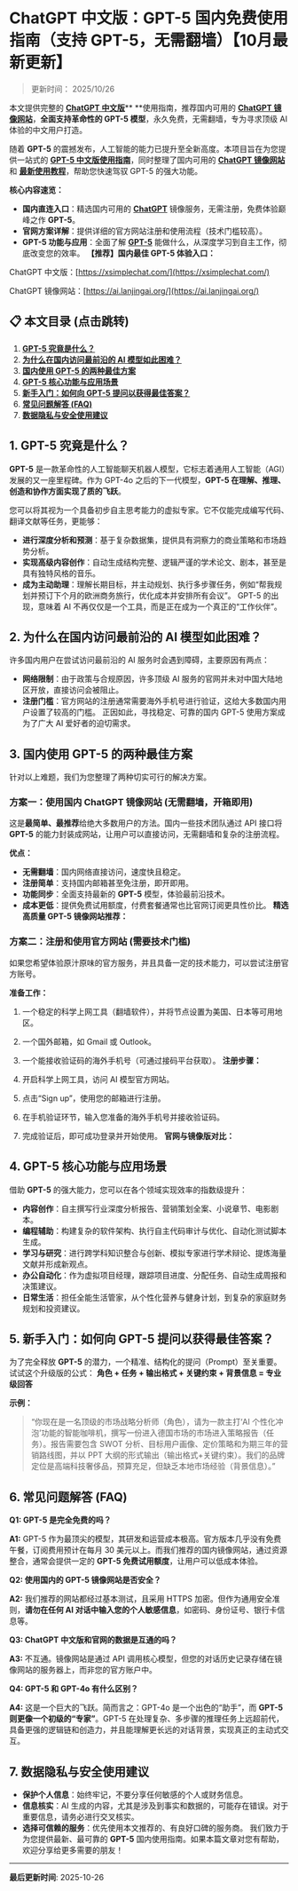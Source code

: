 # ChatGPT 中文版：GPT-5 国内免费使用指南（支持 GPT-5，无需翻墙）【10月最新更新】

> 更新时间： 2025/10/26

本文提供完整的 [**ChatGPT 中文版**](https://xsimplechat.com/)** **使用指南，推荐国内可用的 [**ChatGPT 镜像网站**](https://ai.lanjingchat.com/)，**全面支持革命性的 GPT-5 模型**，永久免费，无需翻墙，专为寻求顶级 AI 体验的中文用户打造。

随着 **GPT-5** 的震撼发布，人工智能的能力已提升至全新高度。本项目旨在为您提供一站式的 [**GPT-5 中文版使用指南**](https://xsimplechat.com/)，同时整理了国内可用的 [**ChatGPT 镜像网站**](https://ai.lanjingchat.com/) 和 [**最新使用教程**](https://xsimplechat.com/)，帮助您快速驾驭 GPT-5 的强大功能。

**核心内容速览：**

- **国内直连入口**：精选国内可用的 [**ChatGPT**](https://ai.lanjingchat.com/) 镜像服务，无需注册，免费体验巅峰之作 **GPT-5**。
- **官网方案详解**：提供详细的官方网站注册和使用流程（技术门槛较高）。
- **GPT-5 功能与应用**：全面了解 [**GPT-5**](https://ai.lanjingchat.com/) 能做什么，从深度学习到自主工作，彻底改变您的效率。
**【推荐】国内最佳 GPT-5 体验入口：**

ChatGPT 中文版：[https://xsimplechat.com/](https://xsimplechat.com/)

ChatGPT 镜像网站：[https://ai.lanjingai.org/](https://ai.lanjingai.org/)

## 📋 本文目录 (点击跳转)

1. [**GPT-5 究竟是什么？**](https://www.notion.so/2920230047c780a0b558e8d78590c31b?v=2920230047c780fc9997000cc02f2f02&p=2930230047c780aca9aee09ea612f723&pm=s#gpt-5-%E7%A9%B6%E7%AB%9F%E6%98%AF%E4%BB%80%E4%B9%88)
1. [**为什么在国内访问最前沿的 AI 模型如此困难？**](https://www.notion.so/2920230047c780a0b558e8d78590c31b?v=2920230047c780fc9997000cc02f2f02&p=2930230047c780aca9aee09ea612f723&pm=s#%E4%B8%BA%E4%BB%80%E4%B9%88%E5%9C%A8%E5%9B%BD%E5%86%85%E8%AE%BF%E9%97%AE%E6%9C%80%E5%89%8D%E6%B2%BF%E7%9A%84-ai-%E6%A8%A1%E5%9E%8B%E5%A6%82%E6%AD%A4%E5%9B%B0%E9%9A%BE)
1. [**国内使用 GPT-5 的两种最佳方案**](https://www.notion.so/2920230047c780a0b558e8d78590c31b?v=2920230047c780fc9997000cc02f2f02&p=2930230047c780aca9aee09ea612f723&pm=s#%E5%9B%BD%E5%86%85%E4%BD%BF%E7%94%A8-gpt-5-%E7%9A%84%E4%B8%A4%E7%A7%8D%E6%9C%80%E4%BD%B3%E6%96%B9%E6%A1%88)
1. [**GPT-5 核心功能与应用场景**](https://www.notion.so/2920230047c780a0b558e8d78590c31b?v=2920230047c780fc9997000cc02f2f02&p=2930230047c780aca9aee09ea612f723&pm=s#gpt-5-%E6%A0%B8%E5%BF%83%E5%8A%9F%E8%83%BD%E4%B8%8E%E5%BA%94%E7%94%A8%E5%9C%BA%E6%99%AF)
1. [**新手入门：如何向 GPT-5 提问以获得最佳答案？**](https://www.notion.so/2920230047c780a0b558e8d78590c31b?v=2920230047c780fc9997000cc02f2f02&p=2930230047c780aca9aee09ea612f723&pm=s#%E6%96%B0%E6%89%8B%E5%85%A5%E9%97%A8%E5%A6%82%E4%BD%95%E5%90%91-gpt-5-%E6%8F%90%E9%97%AE%E4%BB%A5%E8%8E%B7%E5%BE%97%E6%9C%80%E4%BD%B3%E7%AD%94%E6%A1%88)
1. [**常见问题解答 (FAQ)**](https://www.notion.so/2920230047c780a0b558e8d78590c31b?v=2920230047c780fc9997000cc02f2f02&p=2930230047c780aca9aee09ea612f723&pm=s#%E5%B8%B8%E8%A7%81%E9%97%AE%E9%A2%98%E8%A7%A3%E7%AD%94-faq)
1. [**数据隐私与安全使用建议**](https://www.notion.so/2920230047c780a0b558e8d78590c31b?v=2920230047c780fc9997000cc02f2f02&p=2930230047c780aca9aee09ea612f723&pm=s#%E6%95%B0%E6%8D%AE%E9%9A%90%E7%A7%81%E4%B8%8E%E5%AE%89%E5%85%A8%E4%BD%BF%E7%94%A8%E5%BB%BA%E8%AE%AE)
## **1. GPT-5 究竟是什么？**

**GPT-5** 是一款革命性的人工智能聊天机器人模型，它标志着通用人工智能（AGI）发展的又一座里程碑。作为 GPT-4o 之后的下一代模型，**GPT-5 在理解、推理、创造和协作方面实现了质的飞跃**。

您可以将其视为一个具备初步自主思考能力的虚拟专家。它不仅能完成编写代码、翻译文献等任务，更能够：

- **进行深度分析和预测**：基于复杂数据集，提供具有洞察力的商业策略和市场趋势分析。
- **实现高级内容创作**：自动生成结构完整、逻辑严谨的学术论文、剧本，甚至是具有独特风格的音乐。
- **成为主动助理**：理解长期目标，并主动规划、执行多步骤任务，例如“帮我规划并预订下个月的欧洲商务旅行，优化成本并安排所有会议”。
GPT-5 的出现，意味着 AI 不再仅仅是一个工具，而是正在成为一个真正的“工作伙伴”。

## **2. 为什么在国内访问最前沿的 AI 模型如此困难？**

许多国内用户在尝试访问最前沿的 AI 服务时会遇到障碍，主要原因有两点：

- **网络限制**：由于政策与合规原因，许多顶级 AI 服务的官网并未对中国大陆地区开放，直接访问会被阻止。
- **注册门槛**：官方网站的注册通常需要海外手机号进行验证，这给大多数国内用户设置了较高的门槛。
正因如此，寻找稳定、可靠的国内 GPT-5 使用方案成为了广大 AI 爱好者的迫切需求。

## **3. 国内使用 GPT-5 的两种最佳方案**

针对以上难题，我们为您整理了两种切实可行的解决方案。

### 方案一：使用国内 ChatGPT 镜像网站 (无需翻墙，开箱即用)

这是**最简单、最推荐**给绝大多数用户的方法。国内一些技术团队通过 API 接口将 **GPT-5** 的能力封装成网站，让用户可以直接访问，无需翻墙和复杂的注册流程。

**优点：**

- **无需翻墙**：国内网络直接访问，速度快且稳定。
- **注册简单**：支持国内邮箱甚至免注册，即开即用。
- **功能同步**：全面支持最新的 **GPT-5** 模型，体验最前沿技术。
- **成本更低**：提供免费试用额度，付费套餐通常也比官网订阅更具性价比。
**精选高质量 GPT-5 镜像网站推荐：**

### 方案二：注册和使用官方网站 (需要技术门槛)

如果您希望体验原汁原味的官方服务，并且具备一定的技术能力，可以尝试注册官方账号。

**准备工作：**

1. 一个稳定的科学上网工具（翻墙软件），并将节点设置为美国、日本等可用地区。
1. 一个国外邮箱，如 Gmail 或 Outlook。
1. 一个能接收验证码的海外手机号（可通过接码平台获取）。
**注册步骤：**

1. 开启科学上网工具，访问 AI 模型官方网站。
1. 点击“Sign up”，使用您的邮箱进行注册。
1. 在手机验证环节，输入您准备的海外手机号并接收验证码。
1. 完成验证后，即可成功登录并开始使用。
**官网与镜像版对比：**

## **4. GPT-5 核心功能与应用场景**

借助 **GPT-5** 的强大能力，您可以在各个领域实现效率的指数级提升：

- **内容创作**：自主撰写行业深度分析报告、营销策划全案、小说章节、电影剧本。
- **编程辅助**：构建复杂的软件架构、执行自主代码审计与优化、自动化测试脚本生成。
- **学习与研究**：进行跨学科知识整合与创新、模拟专家进行学术辩论、提炼海量文献并形成新观点。
- **办公自动化**：作为虚拟项目经理，跟踪项目进度、分配任务、自动生成周报和决策建议。
- **日常生活**：担任全能生活管家，从个性化营养与健身计划，到复杂的家庭财务规划和投资建议。
## **5. 新手入门：如何向 GPT-5 提问以获得最佳答案？**

为了完全释放 **GPT-5** 的潜力，一个精准、结构化的提问（Prompt）至关重要。试试这个升级版的公式：
**角色 + 任务 + 输出格式 + 关键约束 + 背景信息 = 专业级回答**

**示例：**

> “你现在是一名顶级的市场战略分析师（角色），请为一款主打‘AI 个性化冲泡’功能的智能咖啡机，撰写一份进入德国市场的市场进入策略报告（任务）。报告需要包含 SWOT 分析、目标用户画像、定价策略和为期三年的营销路线图，并以 PPT 大纲的形式输出（输出格式+关键约束）。我们的品牌定位是高端科技奢侈品，预算充足，但缺乏本地市场经验（背景信息）。”

## **6. 常见问题解答 (FAQ)**

**Q1: GPT-5 是完全免费的吗？**

**A1:** GPT-5 作为最顶尖的模型，其研发和运营成本极高。官方版本几乎没有免费午餐，订阅费用预计在每月 30 美元以上。而我们推荐的国内镜像网站，通过资源整合，通常会提供一定的 **GPT-5 免费试用额度**，让用户可以低成本体验。

**Q2: 使用国内的 GPT-5 镜像网站是否安全？**

**A2:** 我们推荐的网站都经过基本测试，且采用 HTTPS 加密。但作为通用安全准则，**请勿在任何 AI 对话中输入您的个人敏感信息**，如密码、身份证号、银行卡信息等。

**Q3: ChatGPT 中文版和官网的数据是互通的吗？**

**A3:** 不互通。镜像网站是通过 API 调用核心模型，但您的对话历史记录存储在镜像网站的服务器上，而非您的官方账户中。

**Q4: GPT-5 和 GPT-4o 有什么区别？**

**A4:** 这是一个巨大的飞跃。简而言之：GPT-4o 是一个出色的“助手”，而 **GPT-5 则更像一个初级的“专家”**。GPT-5 在处理复杂、多步骤的推理任务上远超前代，具备更强的逻辑链和创造力，并且能理解更长远的对话背景，实现真正的主动式交互。

## **7. 数据隐私与安全使用建议**

- **保护个人信息**：始终牢记，不要分享任何敏感的个人或财务信息。
- **信息核实**：AI 生成的内容，尤其是涉及到事实和数据的，可能存在错误。对于重要信息，请务必进行交叉核实。
- **选择可信赖的服务**：优先使用本文推荐的、有良好口碑的服务商。
我们致力于为您提供最新、最可靠的 **GPT-5** 国内使用指南。如果本篇文章对您有帮助，欢迎分享给更多需要的朋友！


---

**最后更新时间**: 2025-10-26
